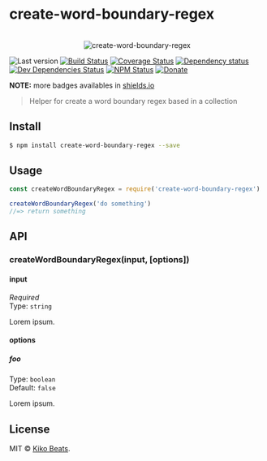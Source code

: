 # create-word-boundary-regex

<p align="center">
  <br>
  <img src="https://i.imgur.com/Mh13XWB.gif" alt="create-word-boundary-regex">
  <br>
</p>

![Last version](https://img.shields.io/github/tag/Kikobeats/create-word-boundary-regex.svg?style=flat-square)
[![Build Status](https://img.shields.io/travis/Kikobeats/create-word-boundary-regex/master.svg?style=flat-square)](https://travis-ci.org/Kikobeats/create-word-boundary-regex)
[![Coverage Status](https://img.shields.io/coveralls/Kikobeats/create-word-boundary-regex.svg?style=flat-square)](https://coveralls.io/github/Kikobeats/create-word-boundary-regex)
[![Dependency status](https://img.shields.io/david/Kikobeats/create-word-boundary-regex.svg?style=flat-square)](https://david-dm.org/Kikobeats/create-word-boundary-regex)
[![Dev Dependencies Status](https://img.shields.io/david/dev/Kikobeats/create-word-boundary-regex.svg?style=flat-square)](https://david-dm.org/Kikobeats/create-word-boundary-regex#info=devDependencies)
[![NPM Status](https://img.shields.io/npm/dm/create-word-boundary-regex.svg?style=flat-square)](https://www.npmjs.org/package/create-word-boundary-regex)
[![Donate](https://img.shields.io/badge/donate-paypal-blue.svg?style=flat-square)](https://paypal.me/Kikobeats)

**NOTE:** more badges availables in [shields.io](https://shields.io/)

> Helper for create a word boundary regex based in a collection

## Install

```bash
$ npm install create-word-boundary-regex --save
```

## Usage

```js
const createWordBoundaryRegex = require('create-word-boundary-regex')

createWordBoundaryRegex('do something')
//=> return something
```

## API

### createWordBoundaryRegex(input, [options])

#### input

*Required*<br>
Type: `string`

Lorem ipsum.

#### options

##### foo

Type: `boolean`<br>
Default: `false`

Lorem ipsum.

## License

MIT © [Kiko Beats](https://github.com/Kikobeats).
